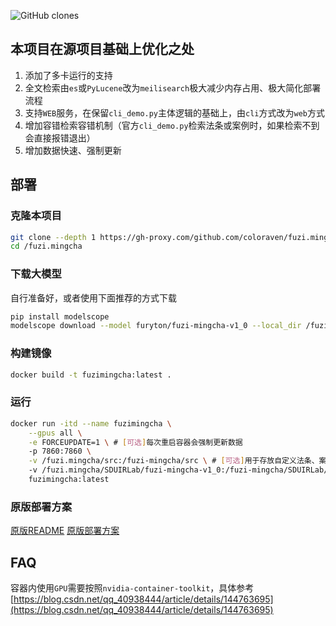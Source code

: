 ![GitHub clones](https://img.shields.io/badge/dynamic/json?label=Clones&query=$.count&url=https://api.github.com/repos/coloraven/fuzi.mingcha/traffic/clones&color=blue)

## 本项目在源项目基础上优化之处
1. 添加了多卡运行的支持
2. 全文检索由`es`或`PyLucene`改为`meilisearch`极大减少内存占用、极大简化部署流程
3. 支持`WEB`服务，在保留`cli_demo.py`主体逻辑的基础上，由`cli`方式改为`web`方式
4. 增加容错检索容错机制（官方`cli_demo.py`检索法条或案例时，如果检索不到会直接报错退出）
5. 增加数据快速、强制更新
## 部署

### 克隆本项目
```bash
git clone --depth 1 https://gh-proxy.com/github.com/coloraven/fuzi.mingcha /fuzi.mingcha
cd /fuzi.mingcha
```
### 下载大模型
自行准备好，或者使用下面推荐的方式下载
```bash
pip install modelscope
modelscope download --model furyton/fuzi-mingcha-v1_0 --local_dir /fuzi.mingcha/SDUIRLab/fuzi-mingcha-v1_0
```
### 构建镜像

```bash
docker build -t fuzimingcha:latest .
```
### 运行
```bash
docker run -itd --name fuzimingcha \
    --gpus all \
    -e FORCEUPDATE=1 \ # [可选]每次重启容器会强制更新数据
    -p 7860:7860 \
    -v /fuzi.mingcha/src:/fuzi-mingcha/src \ # [可选]用于存放自定义法条、案例数据
    -v /fuzi.mingcha/SDUIRLab/fuzi-mingcha-v1_0:/fuzi-mingcha/SDUIRLab/fuzi-mingcha-v1_0 \
    fuzimingcha:latest
```
### 原版部署方案
[原版README](https://github.com/irlab-sdu/fuzi.mingcha/blob/main/README.md)
[原版部署方案](https://github.com/irlab-sdu/fuzi.mingcha/tree/main/src)
## FAQ
容器内使用`GPU`需要按照`nvidia-container-toolkit`，具体参考[https://blog.csdn.net/qq_40938444/article/details/144763695](https://blog.csdn.net/qq_40938444/article/details/144763695)




